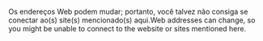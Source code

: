 <span data-ttu-id="3b3f4-101">Os endereços Web podem mudar; portanto, você talvez não consiga se conectar ao(s) site(s) mencionado(s) aqui.</span><span class="sxs-lookup"><span data-stu-id="3b3f4-101">Web addresses can change, so you might be unable to connect to the website or sites mentioned here.</span></span>